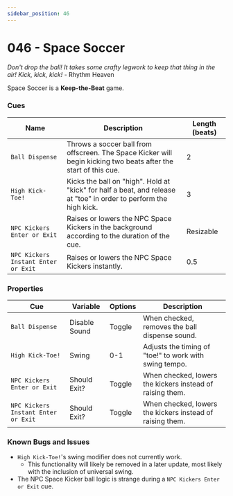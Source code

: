 ```yaml
---
sidebar_position: 46
---
```

# 046 - Space Soccer

*Don't drop the ball! It takes some crafty legwork to keep that thing in the air! Kick, kick, kick!* - Rhythm Heaven

Space Soccer is a **Keep-the-Beat** game.

### Cues

|Name|Description|Length (beats)|
|---|---|---|
|`Ball Dispense`|Throws a soccer ball from offscreen. The Space Kicker will begin kicking two beats after the start of this cue.|2|
|`High Kick-Toe!`|Kicks the ball on "high". Hold at "kick" for half a beat, and release at "toe" in order to perform the high kick.|3|
|`NPC Kickers Enter or Exit`|Raises or lowers the NPC Space Kickers in the background according to the duration of the cue.|Resizable|
|`NPC Kickers Instant Enter or Exit`|Raises or lowers the NPC Space Kickers instantly.|0.5|

### Properties

|Cue|Variable|Options|Description|
|---|---|---|---|
|`Ball Dispense`|Disable Sound|Toggle|When checked, removes the ball dispense sound.|
|`High Kick-Toe!`|Swing|0-1|Adjusts the timing of "toe!" to work with swing tempo.|
|`NPC Kickers Enter or Exit`|Should Exit?|Toggle|When checked, lowers the kickers instead of raising them.|
|`NPC Kickers Instant Enter or Exit`|Should Exit?|Toggle|When checked, lowers the kickers instead of raising them.|

### Known Bugs and Issues
- `High Kick-Toe!`'s swing modifier does not currently work.
	- This functionality will likely be removed in a later update, most likely with the inclusion of universal swing.
- The NPC Space Kicker ball logic is strange during a `NPC Kickers Enter or Exit` cue.

